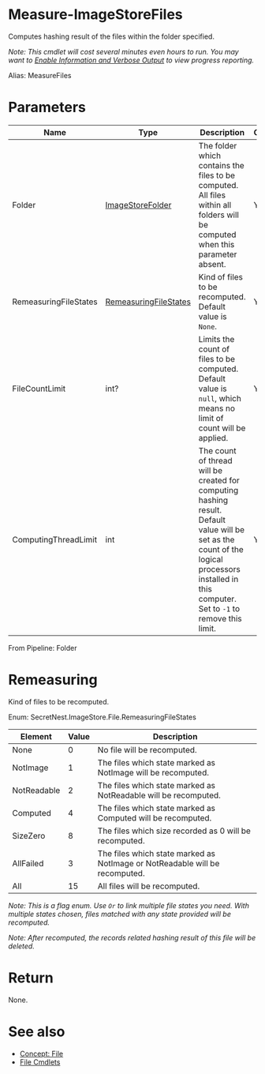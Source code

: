 # Measure-ImageStoreFiles
Computes hashing result of the files within the folder specified.

*Note: This cmdlet will cost several minutes even hours to run. You may want to [Enable Information and Verbose Output](../../../README.md#enable-information-and-verbose-output) to view progress reporting.*

Alias: MeasureFiles

# Parameters
|Name|Type|Description|Optional|
|---|---|---|---|
|Folder|[ImageStoreFolder](../../type/ImageStoreFolder.md)|The folder which contains the files to be computed. All files within all folders will be computed when this parameter absent.|Yes|
|RemeasuringFileStates|[RemeasuringFileStates](#remeasuring)|Kind of files to be recomputed. Default value is ```None```.|Yes|
|FileCountLimit|int?|Limits the count of files to be computed. Default value is ```null```, which means no limit of count will be applied.|Yes|
|ComputingThreadLimit|int|The count of thread will be created for computing hashing result. Default value will be set as the count of the logical processors installed in this computer. Set to ```-1``` to remove this limit.|Yes|

From Pipeline: Folder

# Remeasuring
Kind of files to be recomputed.

Enum: SecretNest.ImageStore.File.RemeasuringFileStates

|Element|Value|Description|
|---|---|---|
|None|0|No file will be recomputed.|
|NotImage|1|The files which state marked as NotImage will be recomputed.|
|NotReadable|2|The files which state marked as NotReadable will be recomputed.|
|Computed|4|The files which state marked as Computed will be recomputed.|
|SizeZero|8|The files which size recorded as 0 will be recomputed.|
|AllFailed|3|The files which state marked as NotImage or NotReadable will be recomputed.|
|All|15|All files will be recomputed.|

*Note: This is a flag enum. Use ```Or``` to link multiple file states you need. With multiple states chosen, files matched with any state provided will be recomputed.*

*Note: After recomputed, the records related hashing result of this file will be deleted.*

# Return
None.

# See also
  * [Concept: File](../../concept/File.md)
  * [File Cmdlets](../cmdlets.md#file)